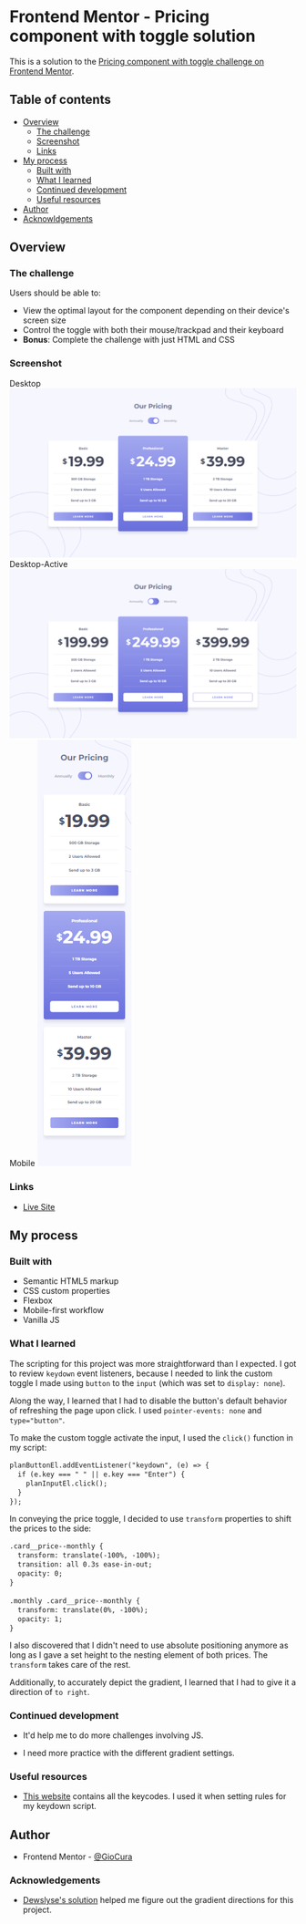 # Frontend Mentor - Pricing component with toggle solution

This is a solution to the [Pricing component with toggle challenge on Frontend Mentor](https://www.frontendmentor.io/challenges/pricing-component-with-toggle-8vPwRMIC).

## Table of contents

- [Overview](#overview)
  - [The challenge](#the-challenge)
  - [Screenshot](#screenshot)
  - [Links](#links)
- [My process](#my-process)
  - [Built with](#built-with)
  - [What I learned](#what-i-learned)
  - [Continued development](#continued-development)
  - [Useful resources](#useful-resources)
- [Author](#author)
- [Acknowldgements](#acknowledgements)

## Overview

### The challenge

Users should be able to:

- View the optimal layout for the component depending on their device's screen size
- Control the toggle with both their mouse/trackpad and their keyboard
- **Bonus**: Complete the challenge with just HTML and CSS

### Screenshot

Desktop
![Desktop](images/screenshot-desktop.png)
Desktop-Active
![Desktop](images/screenshot-desktop-active.png)
Mobile
![Desktop](images/screenshot-mobile.png)

### Links

- [Live Site](https://gc24-pricing-component-toggle.com)

## My process

### Built with

- Semantic HTML5 markup
- CSS custom properties
- Flexbox
- Mobile-first workflow
- Vanilla JS

### What I learned

The scripting for this project was more straightforward than I expected. I got to review `keydown` event listeners, because I needed to link the custom toggle I made using `button` to the `input` (which was set to `display: none`).

Along the way, I learned that I had to disable the button's default behavior of refreshing the page upon click. I used `pointer-events: none` and `type="button"`.

To make the custom toggle activate the input, I used the `click()` function in my script:

```
planButtonEl.addEventListener("keydown", (e) => {
  if (e.key === " " || e.key === "Enter") {
    planInputEl.click();
  }
});
```

In conveying the price toggle, I decided to use `transform` properties to shift the prices to the side:

```
.card__price--monthly {
  transform: translate(-100%, -100%);
  transition: all 0.3s ease-in-out;
  opacity: 0;
}

.monthly .card__price--monthly {
  transform: translate(0%, -100%);
  opacity: 1;
}
```

I also discovered that I didn't need to use absolute positioning anymore as long as I gave a set height to the nesting element of both prices. The `transform` takes care of the rest.

Additionally, to accurately depict the gradient, I learned that I had to give it a direction of `to right`.

### Continued development

- It'd help me to do more challenges involving JS.

- I need more practice with the different gradient settings.

### Useful resources

- [This website](https://www.toptal.com/developers/keycode/space) contains all the keycodes. I used it when setting rules for my keydown script.

## Author

- Frontend Mentor - [@GioCura](https://www.frontendmentor.io/profile/GioCura)

### Acknowledgements

- [Dewslyse's solution](https://dewslyse.github.io/FEM_Solutions/pricing-component-with-toggle/) helped me figure out the gradient directions for this project.
